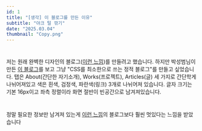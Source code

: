 ```yaml
---
id: 1
title: "[생각] 이 블로그를 만든 이유"
subtitle: "야크 털 깎기"
date: "2025.03.04"
thumbnail: "Copy.png"
---
```

#
저는 원래 완벽한 디자인의 블로그([이런 느낌](https://www.danielvaszka.com/services))를 만들려고 했습니다.
하지만 박성범님이 만든 [이 블로그](https://parksb.github.io/)를 보고 그냥 "CSS를 최소한으로 쓰는 정적 블로그"를 만들고 싶었습니다.
탭은 About(간단한 자기소개), Works(프로젝트), Articles(글) 세 가지로 간단학게 나뉘어져있고
색은 흰색, 검정색, 파란색(링크) 3개로 나뉘어져 있습니다.
글자 크기는 기본 16px이고 좌측 정렬이라 화면 절반이 빈공간으로 남겨져있습니다.
#
정말 필요한 정보만 남겨져 있는게 [이런 느낌](https://www.danielvaszka.com/services)의 블로그보다 훨씬 멋있다는 느낌을 받았습니다
#

